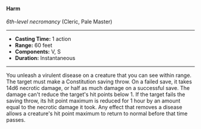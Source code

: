 #### Harm
*6th-level necromancy* (Cleric, Pale Master)
___
- **Casting Time:** 1 action
- **Range:** 60 feet
- **Components:** V, S
- **Duration:** Instantaneous
---
You unleash a virulent disease on a creature that you can see within range. The target must make a Constitution saving throw. On a failed save, it takes 14d6 necrotic damage, or half as much damage on a successful save. The damage can't reduce the target's hit points below 1. If the target fails the saving throw, its hit point maximum is reduced for 1 hour by an amount equal to the necrotic damage it took. Any effect that removes a disease allows a creature's hit point maximum to return to normal before that time passes.